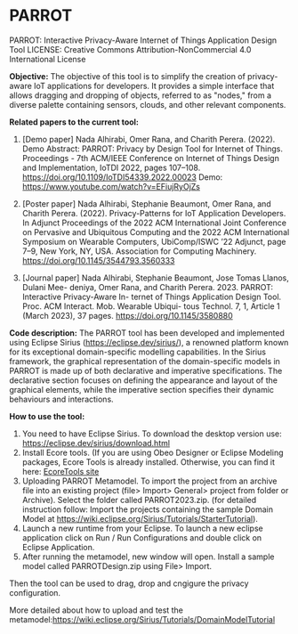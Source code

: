 # PARROT
PARROT: Interactive Privacy-Aware Internet of Things Application Design Tool
LICENSE: Creative Commons Attribution-NonCommercial 4.0 International License

**Objective:**
The objective of this tool is to simplify the creation of privacy-aware IoT applications for developers. It provides a simple interface that allows dragging and dropping of objects, referred to as "nodes," from a diverse palette containing sensors, clouds, and other relevant components.

**Related papers to the current tool:**
1) [Demo paper] Nada Alhirabi, Omer Rana, and Charith Perera. (2022). Demo Abstract:
PARROT: Privacy by Design Tool for Internet of Things. Proceedings - 7th ACM/IEEE
Conference on Internet of Things Design and Implementation, IoTDI 2022, pages
107–108. https://doi.org/10.1109/IoTDI54339.2022.00023 Demo: https://www.youtube.com/watch?v=EFiujRyOjZs
   
2) [Poster paper] Nada Alhirabi, Stephanie Beaumont, Omer Rana, and Charith Perera.
(2022). Privacy-Patterns for IoT Application Developers. In Adjunct Proceedings of
the 2022 ACM International Joint Conference on Pervasive and Ubiquitous Computing
and the 2022 ACM International Symposium on Wearable Computers, UbiComp/ISWC
’22 Adjunct, page 7–9, New York, NY, USA. Association for Computing Machinery.
https://doi.org/10.1145/3544793.3560333

4) [Journal paper] Nada Alhirabi, Stephanie Beaumont, Jose Tomas Llanos, Dulani Mee-
deniya, Omer Rana, and Charith Perera. 2023. PARROT: Interactive Privacy-Aware In-
ternet of Things Application Design Tool. Proc. ACM Interact. Mob. Wearable Ubiqui-
tous Technol. 7, 1, Article 1 (March 2023), 37 pages. https://doi.org/10.1145/3580880


**Code description:**
The PARROT tool has been developed and implemented using Eclipse Sirius (https://eclipse.dev/sirius/), a renowned platform known for its exceptional domain-specific modelling capabilities.
In the Sirius framework, the graphical representation of the domain-specific models in PARROT is made up of both declarative and imperative specifications. The declarative section focuses on defining the appearance and layout of the graphical elements, while the imperative section specifies their dynamic behaviours and interactions.

**How to use the tool:**
1) You need to have Eclipse Sirius. To download the desktop version use: https://eclipse.dev/sirius/download.html
2) Install Ecore tools. (If you are using Obeo Designer or Eclipse Modeling packages, Ecore Tools is already installed. Otherwise, you can find it here: [EcoreTools site ](https://eclipse.dev/ecoretools/)
3) Uploading PARROT Metamodel. To import the project from an archive file into an existing project (file> Import> General> project from folder or Archive). Select the folder called PARROT2023.zip. (for detailed instruction follow: Import the projects containing the sample Domain Model at https://wiki.eclipse.org/Sirius/Tutorials/StarterTutorial).
4) Launch a new runtime from your Eclipse. To launch a new eclipse application click on Run / Run Configurations and double click on Eclipse Application.
5) After running the metamodel, new window will open. Install a sample model called PARROTDesign.zip using File> Import.

Then the tool can be used to drag, drop and cngigure the privacy configuration. 

More detailed about how to upload and test the metamodel:https://wiki.eclipse.org/Sirius/Tutorials/DomainModelTutorial



